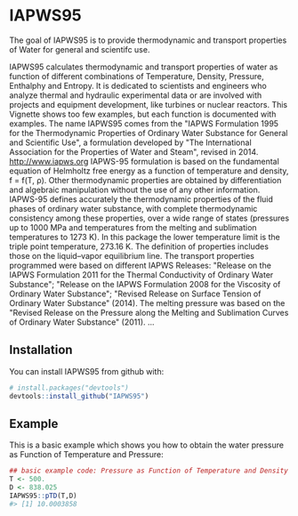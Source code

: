 
<!-- README.md is generated from README.Rmd. Please edit that file -->
IAPWS95
=======

The goal of IAPWS95 is to provide thermodynamic and transport properties of Water for general and scientifc use.

IAPWS95 calculates thermodynamic and transport properties of water as function of different combinations of Temperature, Density, Pressure, Enthalphy and Entropy. It is dedicated to scientists and engineers who analyze thermal and hydraulic experimental data or are involved with projects and equipment development, like turbines or nuclear reactors. This Vignette shows too few examples, but each function is documented with examples. The name IAPWS95 comes from the "IAPWS Formulation 1995 for the Thermodynamic Properties of Ordinary Water Substance for General and Scientific Use", a formulation developed by "The International Association for the Properties of Water and Steam", revised in 2014. <http://www.iapws.org> IAPWS-95 formulation is based on the fundamental equation of Helmholtz free energy as a function of temperature and density, f = f(T, ρ). Other thermodynamic properties are obtained by differentiation and algebraic manipulation without the use of any other information. IAPWS-95 defines accurately the thermodynamic properties of the fluid phases of ordinary water substance, with complete thermodynamic consistency among these properties, over a wide range of states (pressures up to 1000 MPa and temperatures from the melting and sublimation temperatures to 1273 K). In this package the lower temperature limit is the triple point temperature, 273.16 K. The definition of properties includes those on the liquid–vapor equilibrium line. The transport properties programmed were based on different IAPWS Releases: "Release on the IAPWS Formulation 2011 for the Thermal Conductivity of Ordinary Water Substance"; "Release on the IAPWS Formulation 2008 for the Viscosity of Ordinary Water Substance"; "Revised Release on Surface Tension of Ordinary Water Substance" (2014). The melting pressure was based on the "Revised Release on the Pressure along the Melting and Sublimation Curves of Ordinary Water Substance" (2011). ...

Installation
------------

You can install IAPWS95 from github with:

``` r
# install.packages("devtools")
devtools::install_github("IAPWS95")
```

Example
-------

This is a basic example which shows you how to obtain the water pressure as Function of Temperature and Pressure:

``` r
## basic example code: Pressure as Function of Temperature and Density
T <- 500.
D <- 838.025
IAPWS95::pTD(T,D)
#> [1] 10.0003858
```
